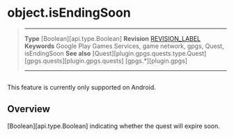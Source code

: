 # object.isEndingSoon

> --------------------- ------------------------------------------------------------------------------------------
> __Type__              [Boolean][api.type.Boolean]
> __Revision__          [REVISION_LABEL](REVISION_URL)
> __Keywords__          Google Play Games Services, game network, gpgs, Quest, isEndingSoon
> __See also__          [Quest][plugin.gpgs.quests.type.Quest]
>						[gpgs.quests][plugin.gpgs.quests]
>                       [gpgs.*][plugin.gpgs]
> --------------------- ------------------------------------------------------------------------------------------

<div class="docs-tip-outer">
<div class="docs-tip-inner-left">
<div class="fa fa-android" style="font-size: 39px; padding-top: 1px;"></div>
</div>
<div class="docs-tip-inner-right">

This feature is currently only supported on Android.

</div>
</div>


## Overview

[Boolean][api.type.Boolean] indicating whether the quest will expire soon.
